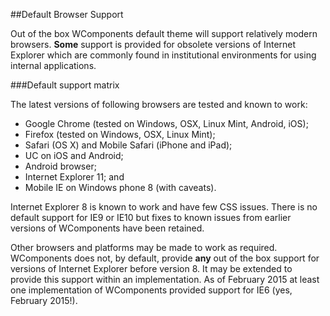 ##Default Browser Support

Out of the box WComponents default theme will support relatively modern browsers. **Some** support is provided for
obsolete versions of Internet Explorer which are commonly found in institutional environments for using internal
applications.

###Default support matrix

The latest versions of following browsers are tested and known to work:

* Google Chrome (tested on Windows, OSX, Linux Mint, Android, iOS);
* Firefox (tested on Windows, OSX, Linux Mint);
* Safari (OS X) and Mobile Safari (iPhone and iPad);
* UC on iOS and Android;
* Android browser;
* Internet Explorer 11; and
* Mobile IE on Windows phone 8 (with caveats).

Internet Explorer 8 is known to work and have few CSS issues. There is no default support for IE9 or IE10 but fixes to
known issues from earlier versions of WComponents have been retained.

Other browsers and platforms may be made to work as required. WComponents does not, by default, provide **any** out of
the box support for versions of Internet Explorer before version 8. It may be extended to provide this support within an
implementation. As of February 2015 at least one implementation of WComponents provided support for IE6 (yes, February
2015!).